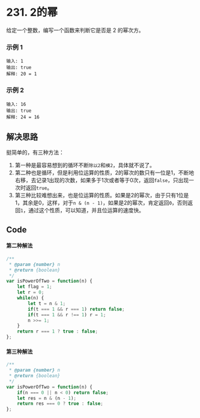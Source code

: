 # 231. 2的幂
给定一个整数，编写一个函数来判断它是否是 2 的幂次方。

### 示例 1
```
输入: 1
输出: true
解释: 20 = 1
```

### 示例 2
```
输入: 16
输出: true
解释: 24 = 16
```

## 解决思路
挺简单的，有三种方法：
1. 第一种是最容易想到的循环不断`除以2`和`模2`，具体就不说了。
2. 第二种也是循环，但是利用位运算的性质，2的幂次的数只有一位是1，不断地右移，去记录1出现的次数，如果多于1次或者等于0次，返回`false`，只出现一次时返回`true`。
3. 第三种比较难想出来，也是位运算的性质。如果是2的幂次，由于只有1位是1，其余是0，这样，对于`n & (n - 1)`，如果是2的幂次，肯定返回`0`，否则返回`1`，通过这个性质，可以知道，并且位运算的速度快。

## Code
#### 第二种解法
```js
/**
 * @param {number} n
 * @return {boolean}
 */
var isPowerOfTwo = function(n) {
    let flag = 1;
    let r = 0;
    while(n) {
        let t = n & 1;
        if(t === 1 && r === 1) return false;
        if(t === 1 && r !== 1) r = 1;
        n >>= 1;
    }
    return r === 1 ? true : false;
};
```

#### 第三种解法
```js
/**
 * @param {number} n
 * @return {boolean}
 */
var isPowerOfTwo = function(n) {
    if(n === 0 || n < 0) return false;
    let res = n & (n - 1);
    return res === 0 ? true : false;
};
```